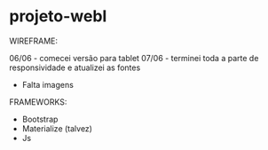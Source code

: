 # projeto-webI

WIREFRAME: 

06/06 - comecei versão para tablet 
07/06 - terminei toda a parte de responsividade e atualizei as fontes
* Falta imagens

FRAMEWORKS:
* Bootstrap
* Materialize (talvez)
* Js
